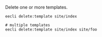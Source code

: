 Delete one or more templates.

```
eecli delete:template site/index

# multiple templates
eecli delete:template site/index site/foo
```